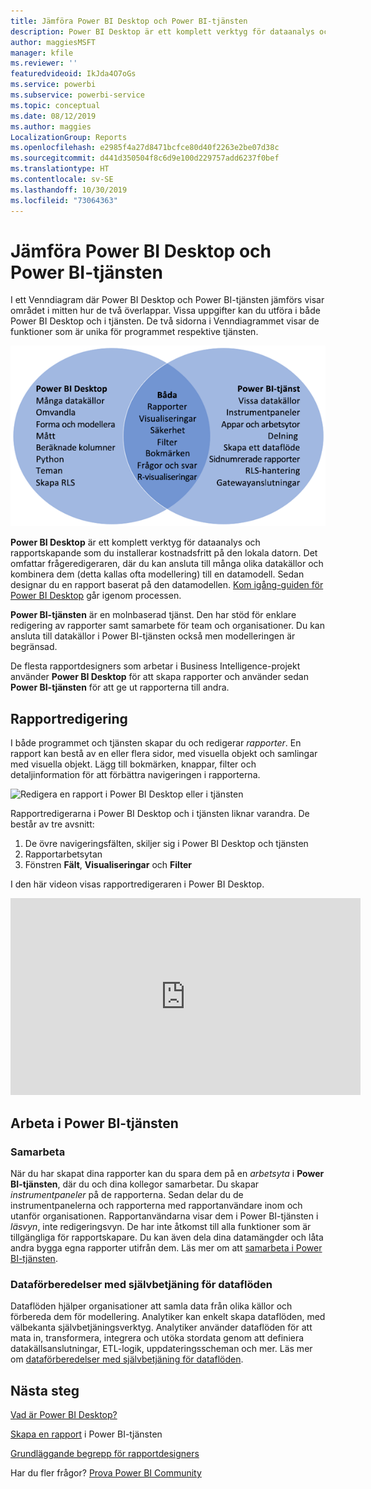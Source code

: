 ```yaml
---
title: Jämföra Power BI Desktop och Power BI-tjänsten
description: Power BI Desktop är ett komplett verktyg för dataanalys och rapportskapande. Power BI-tjänsten är en molnbaserad onlinetjänst för enklare rapportredigering och samarbete för team och företag.
author: maggiesMSFT
manager: kfile
ms.reviewer: ''
featuredvideoid: IkJda4O7oGs
ms.service: powerbi
ms.subservice: powerbi-service
ms.topic: conceptual
ms.date: 08/12/2019
ms.author: maggies
LocalizationGroup: Reports
ms.openlocfilehash: e2985f4a27d8471bcfce80d40f2263e2be07d38c
ms.sourcegitcommit: d441d350504f8c6d9e100d229757add6237f0bef
ms.translationtype: HT
ms.contentlocale: sv-SE
ms.lasthandoff: 10/30/2019
ms.locfileid: "73064363"
---
```

# <a name="comparing-power-bi-desktop-and-the-power-bi-service"></a>Jämföra Power BI Desktop och Power BI-tjänsten

I ett Venndiagram där Power BI Desktop och Power BI-tjänsten jämförs visar området i mitten hur de två överlappar. Vissa uppgifter kan du utföra i både Power BI Desktop och i tjänsten. De två sidorna i Venndiagrammet visar de funktioner som är unika för programmet respektive tjänsten.  

![Venndiagram över Power BI Desktop och tjänsten](media/service-service-vs-desktop/power-bi-venn-desktop-service.png)

**Power BI Desktop** är ett komplett verktyg för dataanalys och rapportskapande som du installerar kostnadsfritt på den lokala datorn. Det omfattar frågeredigeraren, där du kan ansluta till många olika datakällor och kombinera dem (detta kallas ofta modellering) till en datamodell. Sedan designar du en rapport baserat på den datamodellen. [Kom igång-guiden för Power BI Desktop](../desktop-getting-started.md) går igenom processen.

**Power BI-tjänsten** är en molnbaserad tjänst. Den har stöd för enklare redigering av rapporter samt samarbete för team och organisationer. Du kan ansluta till datakällor i Power BI-tjänsten också men modelleringen är begränsad. 

De flesta rapportdesigners som arbetar i Business Intelligence-projekt använder **Power BI Desktop** för att skapa rapporter och använder sedan **Power BI-tjänsten** för att ge ut rapporterna till andra.

## <a name="report-editing"></a>Rapportredigering

I både programmet och tjänsten skapar du och redigerar *rapporter*. En rapport kan bestå av en eller flera sidor, med visuella objekt och samlingar med visuella objekt. Lägg till bokmärken, knappar, filter och detaljinformation för att förbättra navigeringen i rapporterna.

![Redigera en rapport i Power BI Desktop eller i tjänsten](media/service-service-vs-desktop/power-bi-editing-desktop-service.png)

Rapportredigerarna i Power BI Desktop och i tjänsten liknar varandra. De består av tre avsnitt:  

1. De övre navigeringsfälten, skiljer sig i Power BI Desktop och tjänsten    
2. Rapportarbetsytan     
3. Fönstren **Fält**, **Visualiseringar** och **Filter**

I den här videon visas rapportredigeraren i Power BI Desktop. 

<iframe width="560" height="315" src="https://www.youtube.com/embed/IkJda4O7oGs" frameborder="0" allowfullscreen></iframe>

## <a name="working-in-the-power-bi-service"></a>Arbeta i Power BI-tjänsten

### <a name="collaborating"></a>Samarbeta


När du har skapat dina rapporter kan du spara dem på en *arbetsyta* i **Power BI-tjänsten**, där du och dina kollegor samarbetar. Du skapar *instrumentpaneler* på de rapporterna. Sedan delar du de instrumentpanelerna och rapporterna med rapportanvändare inom och utanför organisationen. Rapportanvändarna visar dem i Power BI-tjänsten i *läsvyn*, inte redigeringsvyn. De har inte åtkomst till alla funktioner som är tillgängliga för rapportskapare.  Du kan även dela dina datamängder och låta andra bygga egna rapporter utifrån dem. Läs mer om att [samarbeta i Power BI-tjänsten](../service-new-workspaces.md).

### <a name="self-service-data-prep-with-dataflows"></a>Dataförberedelser med självbetjäning för dataflöden

Dataflöden hjälper organisationer att samla data från olika källor och förbereda dem för modellering. Analytiker kan enkelt skapa dataflöden, med välbekanta självbetjäningsverktyg. Analytiker använder dataflöden för att mata in, transformera, integrera och utöka stordata genom att definiera datakällsanslutningar, ETL-logik, uppdateringsscheman och mer. Läs mer om [dataförberedelser med självbetjäning för dataflöden](../service-dataflows-overview.md).

## <a name="next-steps"></a>Nästa steg

[Vad är Power BI Desktop?](../desktop-what-is-desktop.md)

[Skapa en rapport](../service-report-create-new.md) i Power BI-tjänsten

[Grundläggande begrepp för rapportdesigners](../service-basic-concepts.md)

Har du fler frågor? [Prova Power BI Community](https://community.powerbi.com/)

